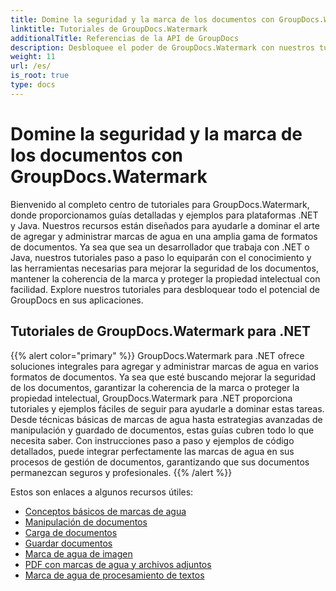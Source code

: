 ```yaml
---
title: Domine la seguridad y la marca de los documentos con GroupDocs.Watermark
linktitle: Tutoriales de GroupDocs.Watermark
additionalTitle: Referencias de la API de GroupDocs
description: Desbloquee el poder de GroupDocs.Watermark con nuestros tutoriales de .NET y Java. Domine las técnicas de marcas de agua para la seguridad de documentos y la creación de marcas.
weight: 11
url: /es/
is_root: true
type: docs
---
```

# Domine la seguridad y la marca de los documentos con GroupDocs.Watermark


Bienvenido al completo centro de tutoriales para GroupDocs.Watermark, donde proporcionamos guías detalladas y ejemplos para plataformas .NET y Java. Nuestros recursos están diseñados para ayudarle a dominar el arte de agregar y administrar marcas de agua en una amplia gama de formatos de documentos. Ya sea que sea un desarrollador que trabaja con .NET o Java, nuestros tutoriales paso a paso lo equiparán con el conocimiento y las herramientas necesarias para mejorar la seguridad de los documentos, mantener la coherencia de la marca y proteger la propiedad intelectual con facilidad. Explore nuestros tutoriales para desbloquear todo el potencial de GroupDocs en sus aplicaciones.


## Tutoriales de GroupDocs.Watermark para .NET
{{% alert color="primary" %}}
GroupDocs.Watermark para .NET ofrece soluciones integrales para agregar y administrar marcas de agua en varios formatos de documentos. Ya sea que esté buscando mejorar la seguridad de los documentos, garantizar la coherencia de la marca o proteger la propiedad intelectual, GroupDocs.Watermark para .NET proporciona tutoriales y ejemplos fáciles de seguir para ayudarle a dominar estas tareas. Desde técnicas básicas de marcas de agua hasta estrategias avanzadas de manipulación y guardado de documentos, estas guías cubren todo lo que necesita saber. Con instrucciones paso a paso y ejemplos de código detallados, puede integrar perfectamente las marcas de agua en sus procesos de gestión de documentos, garantizando que sus documentos permanezcan seguros y profesionales.
{{% /alert %}}

Estos son enlaces a algunos recursos útiles:
 
- [Conceptos básicos de marcas de agua](./net/watermarking-basics/)
- [Manipulación de documentos](./net/document-manipulation/)
- [Carga de documentos](./net/document-loadings/)
- [Guardar documentos](./net/document-savings/)
- [Marca de agua de imagen](./net/image-watermarkings/)
- [PDF con marcas de agua y archivos adjuntos](./net/pdf-watermarking-attachments/)
- [Marca de agua de procesamiento de textos](./net/word-processing-watermarkings/)

